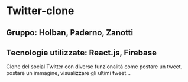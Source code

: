 # Twitter-clone

## Gruppo: Holban, Paderno, Zanotti

## Tecnologie utilizzate: React.js, Firebase

Clone del social Twitter con diverse funzionalità come postare un tweet, postare un immagine, visualizzare gli ultimi tweet...
